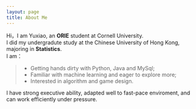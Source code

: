 ```yaml
---
layout: page
title: About Me 
---
```


Hi，I am Yuxiao, an <strong>ORIE</strong> student at Cornell University.<br>
I did my undergradute study at the Chinese University of Hong Kong, majoring in <strong>Statistics</strong>.<br>
I am：
>* Getting hands dirty with Python, Java and MySql;
>* Familiar with machine learning and eager to explore more;
>* Interested in algorithm and game design.

<p>
<p>
I have strong executive ability, adapted well to fast-pace enviroment, and can work efficiently under pressure.
<p>




